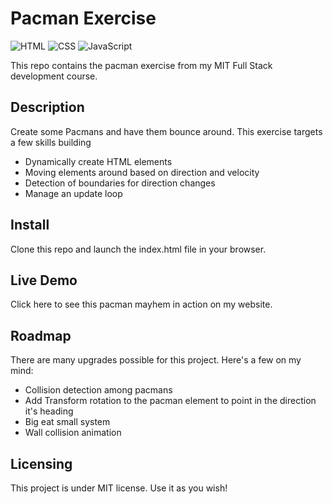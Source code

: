# Pacman Exercise

![HTML](https://img.shields.io/badge/html-%23E34F26.svg?style=for-the-badge&logo=html5&logoColor=white) ![CSS](https://img.shields.io/badge/css-%231572B6.svg?style=for-the-badge&logo=css3&logoColor=white) ![JavaScript](https://img.shields.io/badge/javascript-%23323330.svg?style=for-the-badge&logo=javascript&logoColor=%23F7DF1E)
  
  This repo contains the pacman exercise from my MIT Full Stack development course.
  
  ## Description
  Create some Pacmans and have them bounce around. This exercise targets a few skills building
  - Dynamically create HTML elements
  - Moving elements around based on direction and velocity
  - Detection of boundaries for direction changes
  - Manage an update loop
  
  ## Install
  Clone this repo and launch the index.html file in your browser.
  
  ## Live Demo
  Click here to see this pacman mayhem in action on my website. 
  
  ## Roadmap
  There are many upgrades possible for this project. Here's a few on my mind:
  - Collision detection among pacmans
  - Add Transform rotation to the pacman element to point in the direction it's heading
  - Big eat small system
  - Wall collision animation
  
  ## Licensing
  This project is under MIT license. Use it as you wish!

